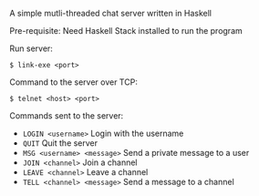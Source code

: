 A simple mutli-threaded chat server written in Haskell 

Pre-requisite: Need Haskell Stack installed to run the program

Run server:

```
$ link-exe <port>
```

Command to the server over TCP:

```
$ telnet <host> <port>
```


Commands sent to the server:

- `LOGIN <username>` Login with the username
- `QUIT` Quit the server
- `MSG <username> <message>` Send a private message to a user
- `JOIN <channel>` Join a channel
- `LEAVE <channel>` Leave a channel
- `TELL <channel> <message>` Send a message to a channel


